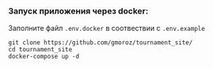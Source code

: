 ### Запуск приложения через docker:

Заполните файл `.env.docker` в соотвествии с `.env.example`

    git clone https://github.com/gmoroz/tournament_site/
    cd tournament_site
    docker-compose up -d
